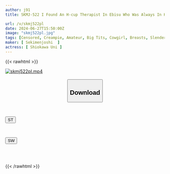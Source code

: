```yaml
---
author: j91
title: SKMJ-522 I Found An H-cup Therapist In Ebisu Who Was Always In Heat, And When I Teased Her Too Much, She Exploded With Frustration And Kept Squirting. She Was A Slutty, Creampie-crazy, Vulgar Woman Covered In Bodily Fluids In Four Scenes. A Really Erotic, Lewd, Exposed Hot Spring Trip.

url: /v/skmj522pl
date: 2024-06-27T15:50:00Z
image: "skmj522pl.jpg"
tags: [Censored, Creampie, Amateur, Big Tits, Cowgirl, Breasts, Slender, Hot Spring, Bath	]
maker: [ Sekimenjoshi  ]
actress: [ Shiokawa Uni ]
---
```



{{< rawhtml >}}

<div class="video" data-videoid="2DGrlzRWeeUKqb">
    <a href="javascript:;">
        <img src="/v/skmj522pl/skmj522pl.jpg" width="WIDTH" height="HEIGHT" alt="skmj522pl.mp4" loading="lazy">
    </a>
</div>

<script type="text/javascript" src="https://j91.asia/asset/on-demand-st.js"></script>

<br>
  <link rel="stylesheet" href="https://j91.asia/asset/bs5.css">
  
  <center>
  <button class="btn btn-primary" type="button" data-bs-toggle="collapse" data-bs-target=".multi-collapse" aria-expanded="false" aria-controls="multiCollapseExample1 multiCollapseExample2"><h2>Download</h2></button></center>
</p>
<div class="row">
  <div class="col">
    <div class="collapse multi-collapse" id="multiCollapseExample1">
      <div class="card card-body">
	      	      <br>
<div class="buttons">  
<p><a href="/v/skmj522pl/st.html" target="_blank"><button class="btn-hover color-3"><i class="fa fa-download"></i> ST</button></a></p></div>
    </div>
  </div>
</div>
  <div class="col">
    <div class="collapse multi-collapse" id="multiCollapseExample2">
      <div class="card card-body">
	      <br>
<div class="buttons">
<p><a href="/v/skmj522pl/sw.html" target="_blank"><button class="btn-hover color-2"><i class="fa fa-download"></i> SW</button></a></p></div>
<br><br>
      </div>
    </div>
  </div>
</div>

{{< /rawhtml >}}